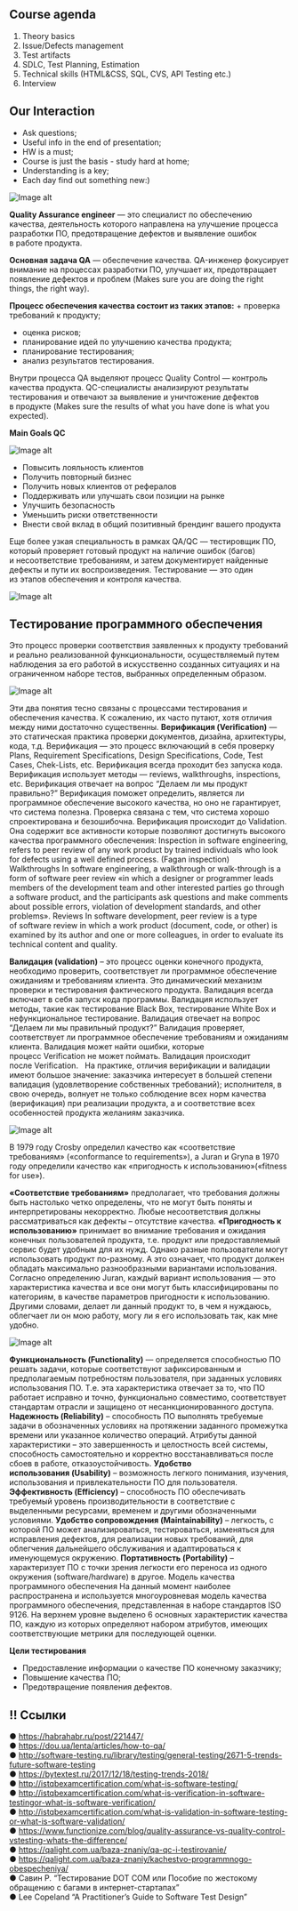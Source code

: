 Course agenda
---------------

1. Theory basics
2. Issue/Defects management
3. Test artifacts
4. SDLC, Test Planning, Estimation
5. Technical skills (HTML&CSS, SQL, CVS, API Testing etc.)
6. Interview 

Our Interaction
---------------

+ Ask questions; 
+ Useful info in the end of presentation; 
+ HW is a must; 
+ Course is just the basis - study hard at home; 
+ Understanding is a key; 
+ Each day find out something new:) 

![Image alt](https://github.com/SofiiaZ/A-LEVEL/blob/master/WhoAreYou.jpeg)

**Quality Assurance engineer** — это специалист по обеспечению качества, деятельность которого направлена на улучшение процесса разработки ПО, предотвращение дефектов и выявление ошибок в работе продукта.

**Основная задача QA** — обеспечение качества. QA-инженер фокусирует внимание на процессах разработки ПО, улучшает их, предотвращает появление дефектов и проблем (Makes sure you are doing the right things, the right way).

**Процесс обеспечения качества состоит из таких этапов:**
+ проверка требований к продукту;
+ оценка рисков;
+ планирование идей по улучшению качества продукта;
+ планирование тестирования;
+ анализ результатов тестирования.

Внутри процесса QA выделяют процесс Quality Control — контроль качества продукта. QC-специалисты анализируют результаты тестирования и отвечают за выявление и уничтожение дефектов в продукте (Makes sure the results of what you have done is what you expected).

**Main Goals QC**

![Image alt](https://github.com/SofiiaZ/A-LEVEL/blob/master/QC.jpeg)

+ Повысить лояльность клиентов 
+ Получить повторный бизнес 
+ Получить новых клиентов от рефералов 
+ Поддерживать или улучшать свои позиции на рынке 
+ Улучшить безопасность 
+ Уменьшить риски ответственности 
+ Внести свой вклад в общий позитивный брендинг вашего продукта

Еще более узкая специальность в рамках QA/QC — тестировщик ПО, который проверяет готовый продукт на наличие ошибок (багов) и несоответствие требованиям, и затем документирует найденные дефекты и пути их воспроизведения. Тестирование — это один из этапов обеспечения и контроля качества.

![Image alt](https://github.com/SofiiaZ/A-LEVEL/blob/master/QA_QC.jpeg)

Тестирование программного обеспечения
-------
Это процесс проверки соответствия заявленных к продукту требований и реально реализованной функциональности, осуществляемый путем наблюдения за его работой в искусственно созданных ситуациях и на ограниченном наборе тестов, выбранных определенным образом.

![Image alt](https://github.com/SofiiaZ/A-LEVEL/blob/master/VV.jpeg)

Эти два понятия тесно связаны с процессами тестирования и обеспечения качества. К сожалению, их часто путают, хотя отличия между ними достаточно существенны.
**Верификация (Verification)** — это статическая практика проверки документов, дизайна, архитектуры, кода, т.д.
Верификация — это процесс включающий в себя проверку Plans, Requirement Specifications, Design Specifications, Code, Test Cases, Chek-Lists, etc.
Верификация всегда проходит без запуска кода.
Верификация использует методы — reviews, walkthroughs, inspections, etc.
Верификация отвечает на вопрос “Делаем ли мы продукт правильно?”
Верификация поможет определить, является ли программное обеспечение высокого качества, но оно не гарантирует, что система полезна. Проверка связана с тем, что система хорошо спроектирована и безошибочна.
Верификация происходит до Validation.
Она содержит все активности которые позволяют достигнуть высокого качества программного обеспечения:
Inspection in software engineering, refers to peer review of any work product by trained individuals who look for defects using a well defined process. (Fagan inspection)
Walkthroughs In software engineering, a walkthrough or walk-through is a form of software peer review «in which a designer or programmer leads members of the development team and other interested parties go through a software product, and the participants ask questions and make comments about possible errors, violation of development standards, and other problems».
Reviews In software development, peer review is a type of software review in which a work product (document, code, or other) is examined by its author and one or more colleagues, in order to evaluate its technical content and quality.

**Валидация (validation)** – это процесс оценки конечного продукта, необходимо проверить, соответствует ли программное обеспечение ожиданиям и требованиям клиента. Это динамический механизм проверки и тестирования фактического продукта.
Валидация всегда включает в себя запуск кода программы.
Валидация использует методы, такие как тестирование Black Box, тестирование White Box и нефункциональное тестирование.
Валидация отвечает на вопрос “Делаем ли мы правильный продукт?”
Валидация проверяет, соответствует ли программное обеспечение требованиям и ожиданиям клиента.
Валидация может найти ошибки, которые процесс Verification не может поймать.
Валидация происходит после Verification.
 
На практике, отличия верификации и валидации имеют большое значение: заказчика интересует в большей степени валидация (удовлетворение собственных требований); исполнителя, в свою очередь, волнует не только соблюдение всех норм качества (верификация) при реализации продукта, а и соответствие всех особенностей продукта желаниям заказчика.

![Image alt](https://github.com/SofiiaZ/A-LEVEL/blob/master/Quality.jpeg)

В 1979 году Crosby определил качество как «соответствие требованиям» («conformance to requirements»), а Juran и Gryna в 1970 году определили качество как «пригодность к использованию»(«fitness for use»).

**«Соответствие требованиям»** предполагает, что требования должны быть настолько четко определены, что не могут быть поняты и интерпретированы некорректно. Любые несоответствия должны рассматриваться как дефекты – отсутствие качества.
**«Пригодность к использованию»** принимает во внимание требования и ожидания конечных пользователей продукта, т.е. продукт или предоставляемый сервис будет удобным для их нужд. Однако разные пользователи могут использовать продукт по-разному. А это означает, что продукт должен обладать максимально разнообразными вариантами использования. Согласно определению Juran, каждый вариант использования — это характеристика качества и все они могут быть классифицированы по категориям, в качестве параметров пригодности к использованию. Другими словами, делает ли данный продукт то, в чем я нуждаюсь, облегчает ли он мою работу, могу ли я его использовать так, как мне удобно.

![Image alt](https://github.com/SofiiaZ/A-LEVEL/blob/master/Char.jpeg)

**Функциональность (Functionality)** — определяется способностью ПО решать задачи, которые соответствуют зафиксированным и предполагаемым потребностям пользователя, при заданных условиях использования ПО. Т.е. эта характеристика отвечает за то, что ПО работает исправно и точно, функционально совместимо, соответствует стандартам отрасли и защищено от несанкционированного доступа.
**Надежность (Reliability)** – способность ПО выполнять требуемые задачи в обозначенных условиях на протяжении заданного промежутка времени или указанное количество операций. Атрибуты данной характеристики – это завершенность и целостность всей системы, способность самостоятельно и корректно восстанавливаться после сбоев в работе, отказоустойчивость.
**Удобство использования (Usability)** – возможность легкого понимания, изучения, использования и привлекательности ПО для пользователя.
**Эффективность (Efficiency)** – способность ПО обеспечивать требуемый уровень производительности в соответствие с выделенными ресурсами, временем и другими обозначенными условиями.
**Удобство сопровождения (Maintainability)** – легкость, с которой ПО может анализироваться, тестироваться, изменяться для исправления дефектов, для реализации новых требований, для облегчения дальнейшего обслуживания и адаптироваться к именующемуся окружению.
**Портативность (Portability)** – характеризует ПО с точки зрения легкости его переноса из одного окружения (software/hardware) в другое.
Модель качества программного обеспечения
На данный момент наиболее распространена и используется многоуровневая модель качества программного обеспечения, представленная в наборе стандартов ISO 9126. На верхнем уровне выделено 6 основных характеристик качества ПО, каждую из которых определяют набором атрибутов, имеющих соответствующие метрики для последующей оценки.

**Цели тестирования**
+ Предоставление информации о качестве ПО конечному заказчику;
+ Повышение качества ПО;
+ Предотвращение появления дефектов.

:bangbang: Ссылки
---------------
● https://habrahabr.ru/post/221447/    
● https://dou.ua/lenta/articles/how-to-qa/    
● http://software-testing.ru/library/testing/general-testing/2671-5-trends-future-software-testing     
● https://bytextest.ru/2017/12/18/testing-trends-2018/     
● http://istqbexamcertification.com/what-is-software-testing/      
● http://istqbexamcertification.com/what-is-verification-in-software-testingor-what-is-software-verification/      
● http://istqbexamcertification.com/what-is-validation-in-software-testing-or-what-is-software-validation/    
● https://www.functionize.com/blog/quality-assurance-vs-quality-control-vstesting-whats-the-difference/       
● https://qalight.com.ua/baza-znaniy/qa-qc-i-testirovanie/      
● https://qalight.com.ua/baza-znaniy/kachestvo-programmnogo-obespecheniya/     
● Савин Р. “Тестирование DOT COM или Пособие по жестокому обращению с багами в интернет-стартапах”      
● Lee Copeland “A Practitioner’s Guide to Software Test Design”      
